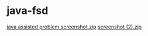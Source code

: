 # java-fsd
[java assisted problem screenshot.zip](https://github.com/alwarvaidehi/java-fsd/files/12700510/java.assisted.problem.screenshot.zip)
[screenshot (2).zip](https://github.com/alwarvaidehi/java-fsd/files/12700545/screenshot.2.zip)

